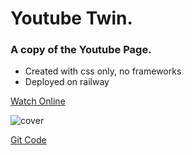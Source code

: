 # Youtube Twin.

### A copy of the Youtube Page.

- Created with css only, no frameworks
- Deployed on railway 

[Watch Online](http://darcocorporation.scienceontheweb.net/pages/css/youtube/)

![cover](https://github.com/AngelDarco/Css_Youtube_Twin/assets/29819444/70c9bbb1-62a3-420d-bf72-966696038928)

[Git Code](https://github.com/AngelDarco/Css_Youtube_Twin)
